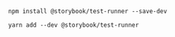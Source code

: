 ```shell renderer="common" language="js" packageManager="npm"
npm install @storybook/test-runner --save-dev
```

```shell renderer="common" language="js" packageManager="yarn"
yarn add --dev @storybook/test-runner
```

